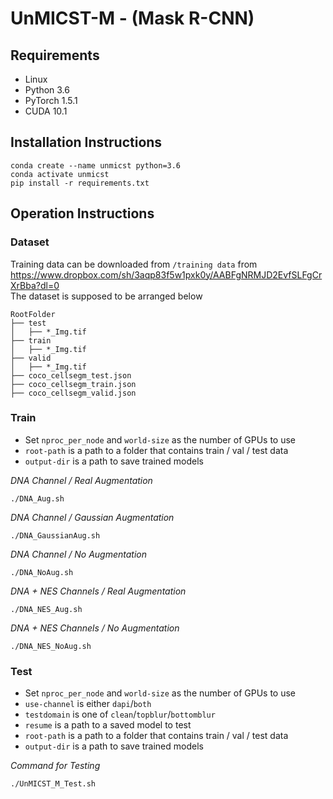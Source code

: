 # UnMICST-M - (Mask R-CNN)
## Requirements

- Linux
- Python 3.6
- PyTorch 1.5.1
- CUDA 10.1

## Installation Instructions

    conda create --name unmicst python=3.6
    conda activate unmicst
    pip install -r requirements.txt

## Operation Instructions
### Dataset

Training data can be downloaded from `/training data` from https://www.dropbox.com/sh/3aqp83f5w1pxk0y/AABFgNRMJD2EvfSLFgCrXrBba?dl=0<br>
The dataset is supposed to be arranged below
  
```
RootFolder
├── test  
│   ├── *_Img.tif
├── train
│   ├── *_Img.tif
├── valid
│   ├── *_Img.tif
├── coco_cellsegm_test.json
├── coco_cellsegm_train.json
├── coco_cellsegm_valid.json
```
    

### Train
- Set `nproc_per_node` and `world-size` as the number of GPUs to use
- `root-path` is a path to a folder that contains train / val / test data
- `output-dir` is a path to save trained models

*DNA Channel / Real Augmentation*
    
    ./DNA_Aug.sh

*DNA Channel / Gaussian Augmentation*
    
    ./DNA_GaussianAug.sh

*DNA Channel / No Augmentation*
    
    ./DNA_NoAug.sh

*DNA + NES Channels / Real Augmentation*
    
    ./DNA_NES_Aug.sh

*DNA + NES Channels / No Augmentation*
    
    ./DNA_NES_NoAug.sh


### Test
- Set `nproc_per_node` and `world-size` as the number of GPUs to use
- `use-channel` is either `dapi`/`both`
- `testdomain` is one of  `clean`/`topblur`/`bottomblur`
- `resume` is a path to a saved model to test
- `root-path` is a path to a folder that contains train / val / test data
- `output-dir` is a path to save trained models

*Command for Testing*

    ./UnMICST_M_Test.sh
